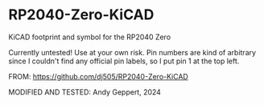 # RP2040-Zero-KiCAD
KiCAD footprint and symbol for the RP2040 Zero

Currently untested! Use at your own risk. Pin numbers are kind of arbitrary since I couldn't find any official pin labels, so I put pin 1 at the top left. 

FROM: https://github.com/dj505/RP2040-Zero-KiCAD

MODIFIED AND TESTED: Andy Geppert, 2024
